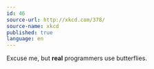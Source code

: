 ```yaml
---
id: 46
source-url: http://xkcd.com/378/
source-name: xkcd
published: true
language: en
---
```

Excuse me, but **real** programmers use butterflies.
